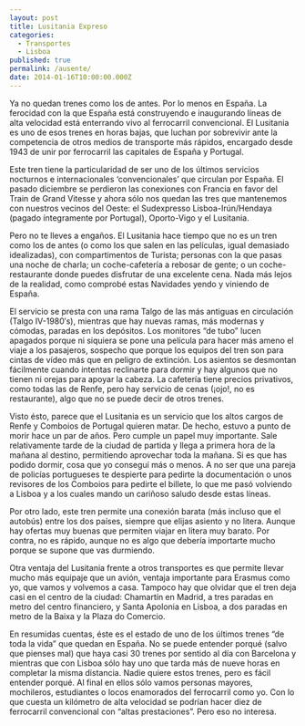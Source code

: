 ```yaml
---
layout: post
title: Lusitania Expreso
categories:
  - Transportes
  - Lisboa
published: true
permalink: /ausente/
date: 2014-01-16T10:00:00.000Z
---
```

Ya no quedan trenes como los de antes. Por lo menos en España. La ferocidad con la que España está construyendo e inaugurando líneas de alta velocidad está enterrando vivo al ferrocarril convencional. El Lusitania es uno de esos trenes en horas bajas, que luchan por sobrevivir ante la competencia de otros medios de transporte más rápidos, encargado desde 1943 de unir por ferrocarril las capitales de España y Portugal.

Este tren tiene la particularidad de ser uno de los últimos servicios nocturnos e internacionales ‘convencionales’ que circulan por España. El pasado diciembre se perdieron las conexiones con Francia en favor del Train de Grand Vitesse y ahora sólo nos quedan las tres que mantenemos con nuestros vecinos del Oeste: el Sudexpresso Lisboa-Irún/Hendaya (pagado íntegramente por Portugal), Oporto-Vigo y el Lusitania.

Pero no te lleves a engaños. El Lusitania hace tiempo que no es un tren como los de antes (o como los que salen en las películas, igual demasiado idealizadas), con compartimentos de Turista; personas con la que pasas una noche de charla; un coche-cafetería a rebosar de gente; o un coche-restaurante donde puedes disfrutar de una excelente cena. Nada más lejos de la realidad, como comprobé estas Navidades yendo y viniendo de España.

El servicio se presta con una rama Talgo de las más antiguas en circulación (Talgo IV-1980′s), mientras que hay nuevas ramas, más modernas y cómodas, paradas en los depósitos. Los monitores “de tubo” lucen apagados porque ni siquiera se pone una película para hacer más ameno el viaje a los pasajeros, sospecho que porque los equipos del tren son para cintas de vídeo más que en peligro de extinción. Los asientos se desmontan fácilmente cuando intentas reclinarte para dormir y hay algunos que no tienen ni orejas para apoyar la cabeza. La cafetería tiene precios privativos, como todas las de Renfe, pero hay servicio de cenas (¡ojo!, no es restaurante), algo que no se puede decir de otros trenes.

Visto ésto, parece que el Lusitania es un servicio que los altos cargos de Renfe y Comboios de Portugal quieren matar. De hecho, estuvo a punto de morir hace un par de años. Pero cumple un papel muy importante. Sale relativamente tarde de la ciudad de partida y llega a primera hora de la mañana al destino, permitiendo aprovechar toda la mañana. Si es que has podido dormir, cosa que yo conseguí más o menos. A no ser que una pareja de policías portugueses te despierte para pedirte la documentación o unos revisores de los Comboios para pedirte el billete, lo que me pasó volviendo a Lisboa y a los cuales mando un cariñoso saludo desde estas líneas.

Por otro lado, este tren permite una conexión barata (más incluso que el autobús) entre los dos países, siempre que elijas asiento y no litera. Aunque hay ofertas muy buenas que permiten viajar en litera muy barato. Por contra, no es rápido, aunque no es algo que debería importarte mucho porque se supone que vas durmiendo.

Otra ventaja del Lusitania frente a otros transportes es que permite llevar mucho más equipaje que un avión, ventaja importante para Erasmus como yo, que vamos y volvemos a casa. Tampoco hay que olvidar que el tren deja casi en el centro de la ciudad: Chamartín en Madrid, a tres paradas en metro del centro financiero, y Santa Apolonia en Lisboa, a dos paradas en metro de la Baixa y la Plaza do Comercio.

En resumidas cuentas, éste es el estado de uno de los últimos trenes “de toda la vida” que quedan en España. No se puede entender porqué (salvo que pienses mal) que haya casi 30 trenes por sentido al día con Barcelona y mientras que con Lisboa sólo hay uno que tarda más de nueve horas en completar la misma distancia. Nadie quiere estos trenes, pero es fácil entender porqué. Al final en ellos sólo vamos personas mayores, mochileros, estudiantes o locos enamorados del ferrocarril como yo. Con lo que cuesta un kilómetro de alta velocidad se podrían hacer diez de ferrocarril convencional con “altas prestaciones”. Pero eso no interesa.